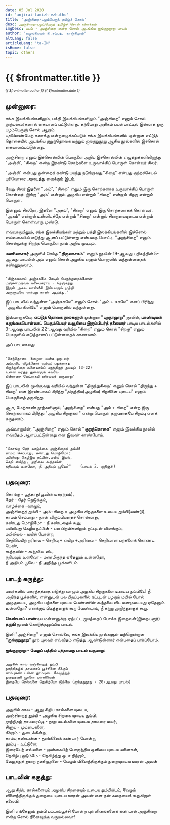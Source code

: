 ```yaml
---
date: 05 Jul 2020
id: 'anjirai-tamizh-ezhuthu'
title: 'அஞ்சிறை-பழம்பெருந் தமிழ்ச் சொல்'
desc: அஞ்சிறை-பழம்பெருந் தமிழ்ச் சொல் விளக்கம்
imgDesc: படம் - அஞ்சிறை என்ற சொல் அடங்கிய ஐங்குறுநூறு பாடல்
author: "வழங்கியவர் கி.சம்பத், காஞ்சிபுரம்"
altLang: false
articleLang: 'ta-IN'
isHome: false
topic: others
---
```


<altLang />

# {{ $frontmatter.title }}
<i style="font-size: 0.75em;"> {{ $frontmatter.author }} {{ $frontmatter.date }} </i>

## முன்னுரை:

சங்க இலக்கியங்களிலும், பக்தி இலக்கியங்களிலும்   “அஞ்சிறை” எனும் சொல் நூற்புலவர்களால் கையாளப் பட்டுள்ளது.
தற்போது அதிகம் பயன்பாட்டில் இல்லாத ஒரு பழம்பெருஞ் சொல் ஆகும்.  
பதினெண்மேற் கணக்கு என்றழைக்கப்படும் சங்க இலக்கியங்களில் ஒன்றான எட்டுத் தொகையில் அடங்கிய குறுந்தொகை மற்றும் ஐங்குறுநூறு ஆகிய நூல்களில் 
இச்சொல் கையாளப்பட்டுள்ளது.  

அஞ்சிறை எனும் இச்சொல்லின் பொருளை அறிய இச்சொல்லின் எழுத்துக்களிலிருந்து "அஞ்சி", "சிறை" என்ற இரண்டு 
சொற்களை உருவாக்கிப் பொருள் கொள்வர் சிலர்.  

"அஞ்சி" என்பது ஒன்றைக் கண்டு பயந்து நடுங்குவது."சிறை" என்பது குற்றச்செயல் புரிவோரை அடைத்து வைக்கும் இடம்.


வேறு சிலர் இதனை "அம்", "சிறை" எனும் இரு சொற்களாக உருவாக்கிப் பொருள் கொள்வர். இங்கு "அம்" என்றால் 
அழகிய என்றும் "சிறை" என்றால் சிறகு என்றும் பொருள். 

இன்னும்  சிலரோ, இதனை "அகம்", "சிறை" எனும் இரு 
சொற்களாகக் கொள்வர். "அகம்" என்றால் உள்ளிடத்தே என்றும் "சிறை" என்றால் சிறையையுடைய என்றும் பொருள் கொள்வாரு 
முண்டு.  

எவ்வாறாயினும், சங்க இலக்கியங்கள் மற்றும் பக்தி இலக்கியங்களில் இச்சொல் எவ்வகையில் எடுத்து ஆளப் பட்டுள்ளது என்பதை 
யொட்டி, "அஞ்சிறை" எனும் சொல்லுக்கு சிறந்த பொருளை நாம் அறிய முடியும்.  

**மணிவாசகர்** அருளிச் செய்த **"திருவாசகம்"** எனும் நூலின் 19-ஆவது பதிகத்தின் 5-ஆவது பாடலில் அம் எனும் சொல் 
அழகிய எனும் பொருளில்  வந்துள்ளதைக் கண்ணுறலாம்.

```

"கிஞ்சுகவாய் அஞ்சுகமே கேடில் பெருந்துறைக்கோன்   
மஞ்சன்மருவும் மலைபகராய் - நெஞ்சத்து  
இருள் அகல வாள்வீசி இன்பமரும் முத்தி   
அருளுமலை என்பது காண் ஆய்ந்து."  

```

இப் பாடலில் வந்துள்ள "அஞ்சுகமே" எனும் சொல் "அம் + சுகமே" எனப் பிரிந்து "அழகிய கிளியே" எனும் பொருளில் வந்துள்ளது.

இவ்வாறாகவே, **எட்டுத் தொகை நூல்களுள்** ஓன்றான **"புறநானூறு"** நூலில், **பாண்டியன் கருங்கையொள்வாட் பெரும்பெயர் வழுதியை** 
**இரும்பிடர்த் தலையார்** பாடிய பாடல்களில் 3-ஆவது பாடலின் 22-ஆவது வரியில் "சிறை" எனும் சொல் "சிறகு" எனும் 
பொருளில் எடுத்தாளப் பட்டுள்ளதைக் காணலாம். 

அப் பாடலாவது:

```

"செந்தொடை பிழையா வன்க ணாடவர்  
அம்புவிட வீழ்ந்தோர் வம்பப் பதுக்கைத்   
திருந்துசிறை வளைவாய்ப் பருந்திருந் துயவும் (3-22)  
உன்ன மரத்த துன்னருங் கவலை   
நின்னசை வேட்கையி னிரவலர் வருவரது"  

```

இப் பாடலின் மூன்றாவது வரியில் வந்துள்ள "திருந்துசிறை" எனும் சொல்  "திருந்து + சிறை" என இரண்டாகப் பிரிந்து 
"திருந்திய(அழகிய) சிறகினை யுடைய" எனும் பொருளைத் தருகிறது.

ஆக, மேற்காண் நூற்களினால், 'அஞ்சிறை" என்பது "அம் + சிறை" என்ற இரு சொற்களாகப் பிரிந்து "அழகிய சிறகுகள்" 
என்று பொருள் தருவதையே சிறப்பு எனக் கருதலாம்.  

அவ்வாறாயின், "அஞ்சிறை" எனும் சொல் **"குறுந்தொகை"** எனும் இலக்கிய நூலில் எவ்விதம் ஆளப்பட்டுள்ளது என இவண் 
காண்போம்.

```

"கொங்கு தேர் வாழ்க்கை அஞ்சிறைத் தும்பி!   
காமம் செப்பாது, கண்டது மொழிமோ;   
பயிலியது கெழீஇய நட்பின்,மயில் இயல்,   	
செறி எயிற்று, அரிவை கூந்தலின்   
நறியவும் உளவோ, நீ அறியும் பூவே?"    (பாடல் 2. குறிஞ்சி)  

```

## பதவுரை:

கொங்கு - பூந்தாது(பூவின் மகரந்தம்),   
தேர் - தேர் நெடுக்கும்,  
வாழ்க்கை  -வாழும்,  
அஞ்சிறைத் தும்பி - அம்+சிறை = அழகிய சிறகுகளை உடைய தும்பி(வண்டு),  
காமம் செப்பாது - நான் விரும்பியதைச் சொல்லாது,  
கண்டது மொழிமோ - நீ கண்டதைக் கூறு,  
பயிலியது கெழீய நட்பின் - பல பிறவிகளிலும் நட்புடன் விளங்கும்,  
மயிலியல் - மயில் போன்ற,  
செறியெயிற் றரிவை - செறிவு + எயிறு +அரிவை = செறிவான பற்களைக் கொண்ட பெண்,  
கூந்தலின் - கூந்தலை விட,  
நறியவும் உளவோ - மணமிகுந்த ஏதேனும் உள்ளதோ,  
நீ அறியும் பூவே - நீ அறிந்த பூக்களிடம்.  

## பாடற் கருத்து:

மலர்களில் மகரந்தத்தை எடுத்து வாழும் அழகிய சிறகுகளை உடைய தும்பியே! நீ அறிந்த பூக்களில், என்னுடன் பல 
பிறப்புகளில் நட்புடன் பழகும் மயில் போல் அழகுடைய, அழகிய பற்களை யுடைய பெண்ணின் கூந்தலை விட மனமுடையது 
ஏதேனும் உள்ளதோ? எனக்குப் பிடித்ததைக் கூற வேண்டாம், நீ கற்று அறிந்ததைக் கூறு.

**செண்பகப் பாண்டிய** மன்னனுக்கு ஏற்பட்ட ஐயத்தைப் போக்க இறைவன்(இறையனார்) **தருமி** மூலம் கொடுத்தனுப்பிய பாடல்.

இனி "அஞ்சிறை" எனும் சொல்லை, சங்க இலக்கிய நூல்களுள் மற்றொன்றான **"ஐங்குறுநூறு"** நூற் புலவர் எவ்விதம் எடுத்து 
ஆண்டுள்ளார் என்பதைப் பார்ப்போம்.  

**ஐங்குறுநூறு - வேழப் பத்தில் பத்தாவது பாடல் வருமாறு:**  

```

அறுசில் கால வஞ்சிறைத் தும்பி  
நுாற்றிதழ்த் தாமரைப் பூச்சினை சீக்கும்  
காம்புகண் டன்ன துாம்புடை வேழத்துத்  
துறைநணி யூரனை யுள்ளியென்  
இறையே ரெல்வளை நெகிழ்போ டும்மே (ஐங்குறுநூறு - 20-ஆவது பாடல்)  

```

## பதவுரை:

அறுசில் கால - ஆறு சிறிய கால்களை யுடைய,  
அஞ்சிறைத் தும்பி  - அழகிய சிறகை யுடைய தும்பி,  
நூற்றிதழ் தாமரைப்பூ - நூறு மடல்களை யுடைய தாமரை மலர்,  
சினாய் - முட்டைகளை,  
சீக்கும் - துடைக்கின்ற,  
காம்பு கண்டன்ன - மூங்கிலைக் கண்டார் போன்ற,   
தூம்பு - உட்டுளை,   
இரையேற் எவ்வளை - முன்கையிற் பொருந்திய ஒளியை யுடைய வளைகள்,  
நெகிழ்பு ஓடும்மே - நெகிழ்ந்து ஓடா நிற்கும்,  
வேழத்துத் துறை நணியூரனை - வேழம் விளைந்திருக்கும் துறையுடைய ஊரன் அவன்  

## பாடலின் கருத்து:

ஆறு சிறிய கால்களையும் அழகிய சிறகையும் உடைய தும்பியிடம், வேழம் விளைந்திருக்கும் துறையை யுடைய ஊரன் 
அவன் என தன் கதையைக் கூறுகிறாள் தலைவி.    

இனி எங்கேனும் தும்பி பட்டாம்பூச்சி போன்ற புள்ளினங்களைக் கண்டால் அஞ்சிறை என்ற சொல் நினைவுக்கு வருமல்லவா!

<style>

</style>
